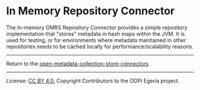 <!-- SPDX-License-Identifier: Apache-2.0 -->
  
# In Memory Repository Connector

The In-memory OMRS Repository Connector provides a simple repository
implementation that "stores" metadata in hash maps within the JVM. 
It is used for testing, or for environments where metadata maintained in other repositories
needs to be cached locally for performance/scalability reasons.



----
Return to the [open-metadata-collection-store-connectors](..)


----
License: [CC BY 4.0](https://creativecommons.org/licenses/by/4.0/),
Copyright Contributors to the ODPi Egeria project.